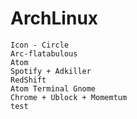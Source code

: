 # ArchLinux
    Icon - Circle
    Arc-flatabulous
    Atom
    Spotify + Adkiller
    RedShift
    Atom Terminal Gnome
    Chrome + Ublock + Momemtum
    test
